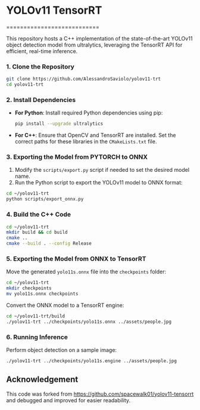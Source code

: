 # YOLOv11 TensorRT
===========================

This repository hosts a C++ implementation of the state-of-the-art YOLOv11 object detection model from ultralytics, leveraging the TensorRT API for efficient, real-time inference.

### 1. Clone the Repository

```bash
git clone https://github.com/AlessandroSaviolo/yolov11-trt
cd yolov11-trt
```

### 2. Install Dependencies

- **For Python**:
  Install required Python dependencies using pip:
  
  ```bash
  pip install --upgrade ultralytics
  ```

- **For C++**:
  Ensure that OpenCV and TensorRT are installed. Set the correct paths for these libraries in the `CMakeLists.txt` file.

### 3. Exporting the Model from PYTORCH to ONNX

1. Modify the `scripts/export.py` script if needed to set the desired model name.
2. Run the Python script to export the YOLOv11 model to ONNX format:

```bash
cd ~/yolov11-trt
python scripts/export_onnx.py
```

### 4. Build the C++ Code

```bash
cd ~/yolov11-trt
mkdir build && cd build
cmake ..
cmake --build . --config Release
```

### 5. Exporting the Model from ONNX to TensorRT

Move the generated `yolo11s.onnx` file into the `checkpoints` folder:
```bash
cd ~/yolov11-trt
mkdir checkpoints
mv yolo11s.onnx checkpoints
```

Convert the ONNX model to a TensorRT engine:

```bash
cd ~/yolov11-trt/build
./yolov11-trt ../checkpoints/yolo11s.onnx ../assets/people.jpg
```

### 6. Running Inference

Perform object detection on a sample image:

```bash
./yolov11-trt ../checkpoints/yolo11s.engine ../assets/people.jpg
```

## Acknowledgement

This code was forked from https://github.com/spacewalk01/yolov11-tensorrt and debugged and improved for easier readability.